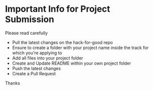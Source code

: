 Important Info for Project Submission
=====================================

Please read carefully

- Pull the latest changes on the hack-for-good repo
- Ensure to create a folder with your project name inside the track for which you're applying to
- Add all files into your project folder
- Create and Update README within your own project folder
- Push the latest changes 
- Create a Pull Request

Thanks